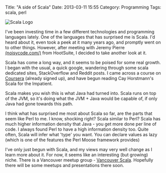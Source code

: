 Title: "A side of Scala"
Date: 2013-03-11 15:55
Category: Programming 
Tags: scala, perl

<p><img align="top" alt="Scala Logo" src=https://dl.dropbox.com/u/7133191/scalaLogo.png></p>

<p>
	I've been investing time in a few different technologies and programming languages lately. One of the languages that has surprised me is Scala. I'd heard about it, even took a peek at it many years ago, and promptly went on to other things. However, after meeting with Jeremy Pierre <a href="http://noisycode.com" title="NoiseCode" target="_blank">(noisycode.com/)</a> from HootSuite, I decided to take another look at it. 
</p>

<p>
	Scala has come a long way, and it seems to be poised for some real growth. I began with the usual, a quick google, wandering through some scala dedicated sites, StackOverflow and Reddit posts. I came across a course on <a href="https://www.coursera.org/course/progfun" title="Coursera" target="_blank">Coursera</a> (already signed up), and have begun reading Cay Horstmann's Scala for the Impatient.
</p>

<p>
	Scala makes you wish this is what Java had turned into. Scala runs on top of the JVM, so it's doing what the JVM + Java would be capable of, if only Java had gone towards this path.
</p>

<p>
	I think what has surprised me most about Scala so far, are the parts that seem like Perl to me. I know, shocking right? Scala similar to Perl? Scala has much higher information density that Java - you get more done per line of code. I always found Perl to have a high information density too. Quite often, Scala will infer what 'type' you want. You can declare values as lazy (which is one of the features the Perl Moose framework provides)
</p>

<p>
	I've only just begun with Scala, and my views may very well change as I learn more about it. For now, it seems like an interesting (but growing) niche. There is a Vancouver meetup group - <a href="http://www.meetup.com/vancouver-scala/" title="scala" target="_blank">Vancouver Scala</a>. Hopefully there will be some meetups and presentations there soon.
</p>	
